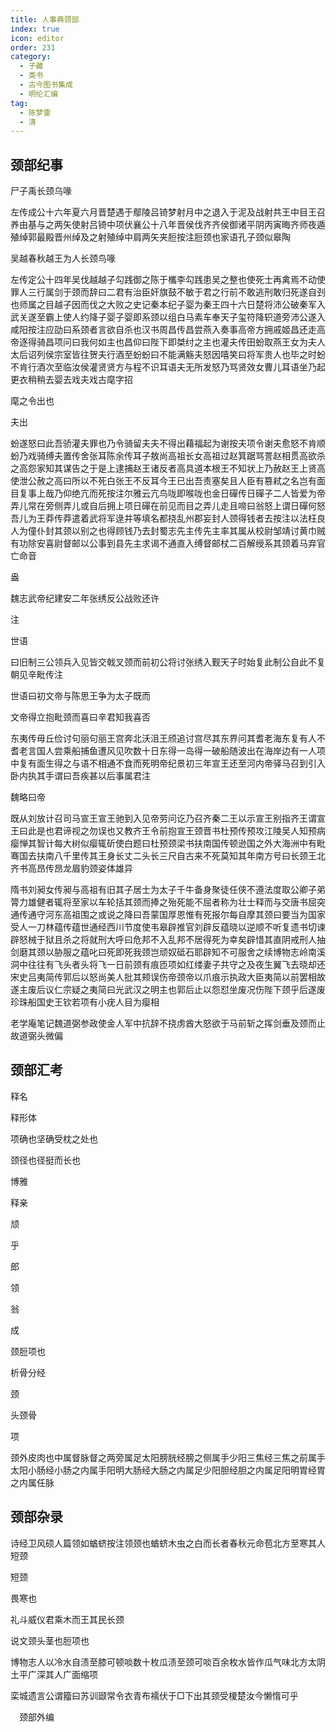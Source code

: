 ```yaml
---
title: 人事典颈部
index: true
icon: editor
order: 231
category:
  - 子藏
  - 类书
  - 古今图书集成
  - 明伦汇编
tag:
  - 陈梦雷
  - 清
---
```


## 颈部纪事

尸子禹长颈乌喙  

左传成公十六年夏六月晋楚遇于鄢陵吕锜梦射月中之退入于泥及战射共王中目王召养由基与之两矢使射吕锜中项伏襄公十八年晋侯伐齐齐侯御诸平阴丙寅晦齐师夜遁殖绰郭最殿晋州绰及之射殖绰中肩两矢夹脰按注脰颈也家语孔子颈似皋陶  

吴越春秋越王为人长颈鸟喙  

左传定公十四年吴伐越越子勾践御之陈于欈李勾践患吴之整也使死士再禽焉不动使罪人三行属剑于颈而辞曰二君有治臣奸旗鼓不敏于君之行前不敢逃刑敢归死遂自刭也师属之目越子因而伐之大败之史记秦本纪子婴为秦王四十六日楚将沛公破秦军入武关遂至霸上使人约降子婴子婴即系颈以组白马素车奉天子玺符降轵道旁沛公遂入咸阳按注应劭曰系颈者言欲自杀也汉书周昌传昌尝燕入奏事高帝方拥戚姬昌还走高帝逐得骑昌项问曰我何如主也昌仰曰陛下即桀纣之主也灌夫传田蚡取燕王女为夫人太后诏列侯宗室皆往贺夫行酒至蚡蚡曰不能满觞夫怒因嘻笑曰将军贵人也毕之时蚡不肯行酒次至临汝侯灌贤贤方与程不识耳语夫无所发怒乃骂贤效女曹儿耳语坐乃起更衣稍稍去婴去戏夫戏古麾字招  

麾之令出也  

夫出  

蚡遂怒曰此吾骄灌夫罪也乃令骑留夫夫不得出藉福起为谢按夫项令谢夫愈怒不肯顺蚡乃戏骑缚夫置传舍张耳陈余传耳子敖尚高祖长女高祖过赵箕踞骂詈赵相贯高欲杀之高怨家知其谋告之于是上逮捕赵王诸反者高具道本根王不知状上乃赦赵王上贤高使泄公赦之高曰所以不死白张王不反耳今王已出吾责塞矣且人臣有篡弒之名岂有面目复事上哉乃仰绝亢而死按注尔雅云亢鸟咙即喉咙也金日磾传日磾子二人皆爱为帝弄儿常在旁侧弄儿或自后拥上项日磾在前见而目之弄儿走且啼曰翁怒上谓日磾何怒吾儿为王莽传莽遣着武将军逯并等填名都挠乱州郡妄封人颈得钱者去按注以法枉良人为僮仆封其颈以别之也得顾钱乃去封蜀志先主传先主率其属从校尉邹靖讨黄巾贼有功除安喜尉督邮以公事到县先主求谒不通直入缚督邮杖二百解绶系其颈着马弃官亡命音  

盎  

魏志武帝纪建安二年张绣反公战败还许  

注  

世语  

曰旧制三公领兵入见皆交戟叉颈而前初公将讨张绣入觐天子时始复此制公自此不复朝见辛毗传注  

世语曰初文帝与陈思王争为太子既而  

文帝得立抱毗颈而喜曰辛君知我喜否  

东夷传毋丘俭讨句丽句丽王宫奔北沃沮王颀追讨宫尽其东界问其耆老海东复有人不耆老言国人尝乘船捕鱼遭风见吹数十日东得一岛得一破船随波出在海岸边有一人项中复有面生得之与语不相通不食而死明帝纪景初三年宣王还至河内帝驿马召到引入卧内执其手谓曰吾疾甚以后事属君注  

魏略曰帝  

既从刘放计召司马宣王宣王驰到入见帝劳问讫乃召齐秦二王以示宣王别指齐王谓宣王曰此是也君谛视之勿误也又教齐王令前抱宣王颈晋书杜预传预攻江陵吴人知预病瘿惮其智计每大树似瘿辄斫使白题曰杜预颈梁书扶南国传顿逊国之外大海洲中有毗骞国去扶南八千里传其王身长丈二头长三尺自古来不死莫知其年南方号曰长颈王北齐书高昂传昂龙眉豹颈姿体雄异  

隋书刘昶女传昶与高祖有旧其子居士为太子千牛备身聚徒任侠不遵法度取公卿子弟膂力雄健者辄将至家以车轮括其颈而捧之殆死能不屈者称为壮士释而与交唐书屈突通传通守河东高祖围之或说之降曰吾蒙国厚恩惟有死报尔每自摩其颈曰要当为国家受人一刀林蕴传蕴世通经西川节度使韦皋辟推官刘辟反蕴晓以逆顺不听复遗书切谏辟怒械于狱且杀之将就刑大呼曰危邦不入乱邦不居得死为幸矣辟惜其直阴戒刑人抽剑磨其颈以胁服之蕴叱曰死即死我颈岂顽奴砥石耶辟知不可服舍之续博物志岭南溪洞中往往有飞头者头将飞一日前颈有痕匝项如红缕妻子共守之及夜生翼飞去晓却还宋史吕夷简传郭后以怒尚美人批其颊误伤帝颈帝以爪痕示执政大臣夷简以前罢相故遂主废后议仁宗疑之夷简曰光武汉之明主也郭后止以怨怼坐废况伤陛下颈乎后遂废珍珠船国史王钦若项有小疣人目为瘿相  

老学庵笔记魏道弼参政使金人军中抗辞不挠虏酋大怒欲于马前斩之挥剑垂及颈而止故道弼头微偏  

## 颈部汇考

释名  

释形体  

项确也坚确受枕之处也  

颈径也径挺而长也  

博雅  

释亲  

颃  

乎  

郎  

领  

翁  

成  

颈脰项也  

析骨分经  

颈  

头颈骨  

项  

颈外皮肉也中属督脉督之两旁属足太阳膀胱经膀之侧属手少阳三焦经三焦之前属手太阳小肠经小肠之内属手阳明大肠经大肠之内属足少阳胆经胆之内属足阳明胃经胃之内属任脉  

## 颈部杂录

诗经卫风硕人篇领如蝤蛴按注领颈也蝤蛴木虫之白而长者春秋元命苞北方至寒其人短颈  

短颈  

畏寒也  

礼斗威仪君乘木而王其民长颈  

说文颈头茎也脰项也  

博物志人以冷水自渍至膝可顿啖数十枚瓜渍至颈可啖百余枚水皆作瓜气味北方太阴土平广深其人广面缩项  

栾城遗言公谓籀曰苏训颋常令衣青布襦伏于□下出其颈受榎楚汝今懒惰可乎  

　颈部外编  
